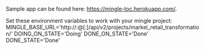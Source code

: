 Sample app can be found here: https://mingle-toc.herokuapp.com/.

Set these environment variables to work with your mingle project:
MINGLE_BASE_URL='http://<username>:<password>@<host>[:<port>]/api/v2/projects/markel_retail_transformation/'
DOING_ON_STATE='Doing'
DONE_ON_STATE='Done'
DONE_STATE='Done'